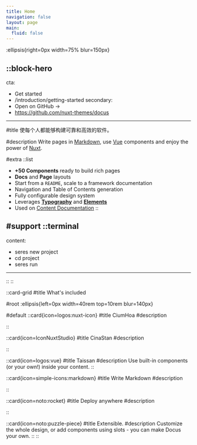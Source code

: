 ```yaml
---
title: Home
navigation: false
layout: page
main:
  fluid: false
---
```


:ellipsis{right=0px width=75% blur=150px}

::block-hero
---
cta:
  - Get started
  - /introduction/getting-started
secondary:
  - Open on GitHub →
  - https://github.com/nuxt-themes/docus
---

#title
使每个人都能够构建可靠和高效的软件。

#description
Write pages in [Markdown](https://content.nuxtjs.org), use [Vue](https://vuejs.org) components and enjoy the power of [Nuxt](https://nuxt.com).

#extra
  ::list
  - **+50 Components** ready to build rich pages
  - **Docs** and **Page** layouts
  - Start from a `README`, scale to a framework documentation
  - Navigation and Table of Contents generation
  - Fully configurable design system
  - Leverages [**Typography**](https://typography.nuxt.space/) and [**Elements**](https://elements.nuxt.dev)
  - Used on [Content Documentation]()
  ::

#support
  ::terminal
  ---
  content:
  - seres new project
  - cd project
  - seres run
  ---
  ::
::

::card-grid
#title
What's included

#root
:ellipsis{left=0px width=40rem top=10rem blur=140px}

#default
  ::card{icon=logos:nuxt-icon}
  #title
  CiumHoa
  #description
  <!-- Harness the full power of [Nuxt 3](https://v3.nuxtjs.org) and its [modules](https://modules.nuxtjs.org) ecosystem. -->
  ::

  ::card{icon=IconNuxtStudio}
  #title
  CinaStan
  #description
  <!-- Edit your theme content and appearance with live-preview within [Nuxt Studio](https://nuxt.studio). -->
  ::

  ::card{icon=logos:vue}
  #title
  Taissan
  #description
  Use built-in components (or your own!) inside your content.
  ::

  ::card{icon=simple-icons:markdown}
  #title
  Write Markdown
  #description
  <!-- Enjoy the ease and simplicity of Markdown and discover [MDC syntax](https://content.nuxtjs.org/guide/writing/mdc). -->
  ::

  ::card{icon=noto:rocket}
  #title
  Deploy anywhere
  #description
  <!-- Zero config on [Vercel](https://vercel.com) or [Netlify](https://netlify.com). Choose between static generation, on-demand rendering (Node) or edge-side rendering on [CloudFlare workers](https://workers.cloudflare.com). -->
  ::

  ::card{icon=noto:puzzle-piece}
  #title
  Extensible.
  #description
  Customize the whole design, or add components using slots - you can make Docus your own.
  ::
::
